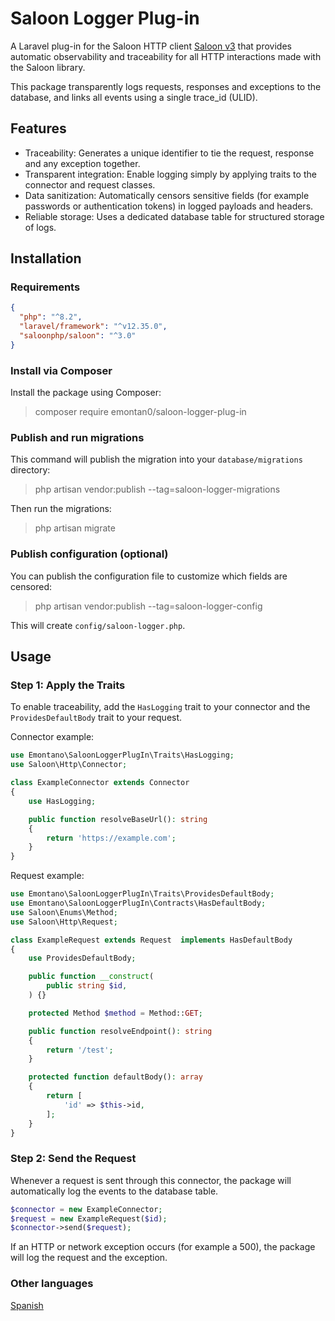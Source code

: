 # Saloon Logger Plug-in

A Laravel plug-in for the Saloon HTTP client [Saloon v3](https://docs.saloon.dev/upgrade/whats-new-in-v3) that provides automatic observability and traceability for all HTTP interactions made with the Saloon library.

This package transparently logs requests, responses and exceptions to the database, and links all events using a single trace_id (ULID).

## Features

- Traceability: Generates a unique identifier to tie the request, response and any exception together.
- Transparent integration: Enable logging simply by applying traits to the connector and request classes.
- Data sanitization: Automatically censors sensitive fields (for example passwords or authentication tokens) in logged payloads and headers.
- Reliable storage: Uses a dedicated database table for structured storage of logs.

## Installation

### Requirements
```json
{
  "php": "^8.2",
  "laravel/framework": "^v12.35.0",
  "saloonphp/saloon": "^3.0"
}
```

### Install via Composer
Install the package using Composer:

> composer require emontan0/saloon-logger-plug-in

### Publish and run migrations
This command will publish the migration into your `database/migrations` directory:

> php artisan vendor:publish --tag=saloon-logger-migrations

Then run the migrations:

> php artisan migrate

### Publish configuration (optional)
You can publish the configuration file to customize which fields are censored:

> php artisan vendor:publish --tag=saloon-logger-config

This will create `config/saloon-logger.php`.

## Usage

### Step 1: Apply the Traits
To enable traceability, add the `HasLogging` trait to your connector and the `ProvidesDefaultBody` trait to your request.

Connector example:

```php
use Emontano\SaloonLoggerPlugIn\Traits\HasLogging;
use Saloon\Http\Connector;

class ExampleConnector extends Connector
{
    use HasLogging;

    public function resolveBaseUrl(): string
    {
        return 'https://example.com';
    }
}
```

Request example:

```php
use Emontano\SaloonLoggerPlugIn\Traits\ProvidesDefaultBody;
use Emontano\SaloonLoggerPlugIn\Contracts\HasDefaultBody;
use Saloon\Enums\Method;
use Saloon\Http\Request;

class ExampleRequest extends Request  implements HasDefaultBody
{
    use ProvidesDefaultBody;

    public function __construct(
        public string $id,
    ) {}

    protected Method $method = Method::GET;

    public function resolveEndpoint(): string
    {
        return '/test';
    }

    protected function defaultBody(): array
    {
        return [
            'id' => $this->id,
        ];
    }
}
```

### Step 2: Send the Request
Whenever a request is sent through this connector, the package will automatically log the events to the database table.

```php
$connector = new ExampleConnector;
$request = new ExampleRequest($id);
$connector->send($request);
```

If an HTTP or network exception occurs (for example a 500), the package will log the request and the exception.

### Other languages
[Spanish](./README_es.md)

